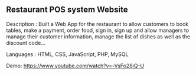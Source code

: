 <h2>Restaurant POS system Website</h2>
 Description : Built a Web App for the restaurant to allow customers to book tables, make a payment, order food, sign in, sign up and allow managers to manage their customer information, manage the list of dishes as well as the discount code...

Languages : HTML, CSS, JavaScript, PHP, MySQL

Demo: https://www.youtube.com/watch?v=-VsFo28iQ-U

